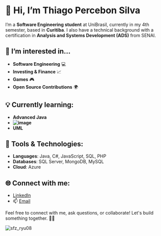 # 👋 Hi, I’m Thiago Percebon Silva

I’m a **Software Engineering student** at UniBrasil, currently in my 4th semester, based in **Curitiba**. I also have a technical background with a certification in **Analysis and Systems Development (ADS)** from SENAI.

## 👀 I’m interested in...
- **Software Engineering** 💻
- **Investing & Finance** 📈
- **Games** 🎮
- **Open Source Contributions** 🌍

## 💡 Currently learning:
- **Advanced Java**
- **![image](https://github.com/user-attachments/assets/53bab9b0-ae6e-4607-bb8d-d9754eaf7690)**
- **UML**

## 🔧 Tools & Technologies:
- **Languages**: Java, C#, JavaScript, SQL, PHP
- **Databases**: SQL Server, MongoDB, MySQL
- **Cloud**: Azure

## 🌐 Connect with me:
- [LinkedIn](https://www.linkedin.com/in/thiago-percebon-silva-1a9294279)
- 📫 [Email](mailto:thiagopercebon2@hotmail.com)

Feel free to connect with me, ask questions, or collaborate! Let's build something together. 👨‍💻



![sfz_ryu08](https://github.com/user-attachments/assets/a5f9430d-767c-4c9a-9d85-246022cd1048)

